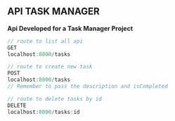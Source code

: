 ## API TASK MANAGER

**Api Developed for a Task Manager Project**

```js
// route to list all api
GET 
localhost:8000/tasks

// route to create new task
POST
localhost:8000/tasks
// Remember to pass the description and isCompleted

// route to delete tasks by id
DELETE
localhost:8000/tasks:id

```
